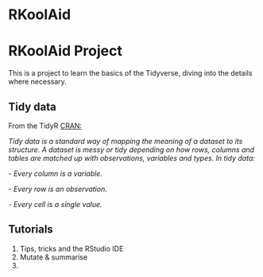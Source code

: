 
<!-- README.md is generated from README.Rmd. Please edit that file -->

# RKoolAid

<!-- badges: start -->
<!-- badges: end -->

# RKoolAid Project

This is a project to learn the basics of the Tidyverse, diving into the
details where necessary.

## Tidy data

From the TidyR
[CRAN:](https://cran.r-project.org/web/packages/tidyr/vignettes/tidy-data.html)

*Tidy data is a standard way of mapping the meaning of a dataset to its
structure. A dataset is messy or tidy depending on how rows, columns and
tables are matched up with observations, variables and types. In tidy
data:*

*- Every column is a variable.*

*- Every row is an observation.*

*- Every cell is a single value.*

## Tutorials

1.  Tips, tricks and the RStudio IDE
2.  Mutate & summarise
3.  
